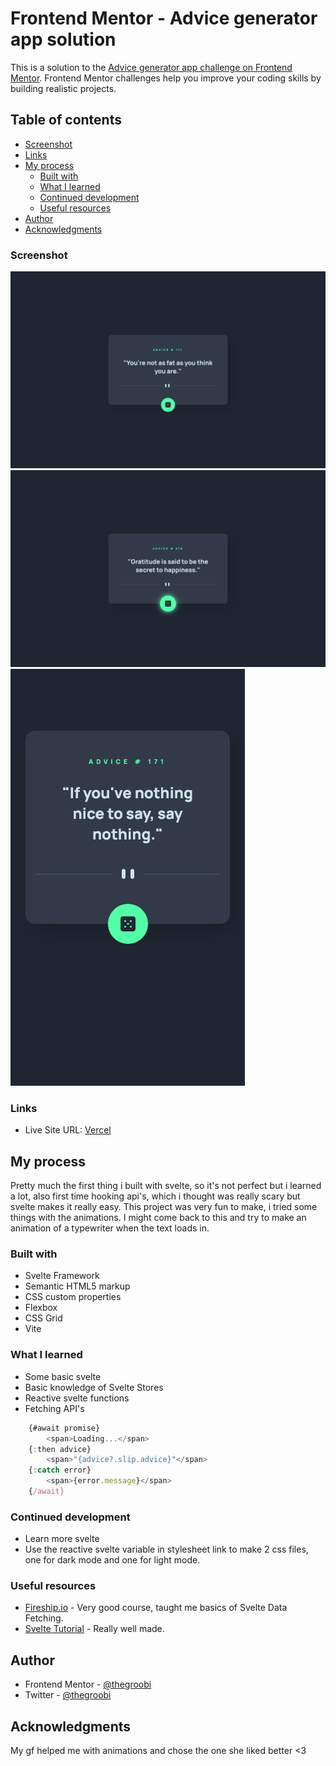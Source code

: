 # Frontend Mentor - Advice generator app solution

This is a solution to the [Advice generator app challenge on Frontend Mentor](https://www.frontendmentor.io/challenges/advice-generator-app-QdUG-13db). Frontend Mentor challenges help you improve your coding skills by building realistic projects.

## Table of contents

  - [Screenshot](#screenshot)
  - [Links](#links)
- [My process](#my-process)
  - [Built with](#built-with)
  - [What I learned](#what-i-learned)
  - [Continued development](#continued-development)
  - [Useful resources](#useful-resources)
- [Author](#author)
- [Acknowledgments](#acknowledgments)

### Screenshot

![Desktop Main](./static/MyDesign/Desktop-Main.png)
![Desktop Active State](./static/MyDesign/Desktop-Focus.png)
![Mobile Main](./static/MyDesign/Mobile-Main.png)

### Links

- Live Site URL: [Vercel](https://advice-generator-app-theta-weld.vercel.app/)

## My process
Pretty much the first thing i built with svelte, so it's not perfect but i learned a lot, also first time hooking api's, which i thought was really scary but svelte makes it really easy. This project was very fun to make, i tried some things with the animations. I might come back to this and try to make an animation of a typewriter when the text loads in. 

### Built with

- Svelte Framework
- Semantic HTML5 markup
- CSS custom properties
- Flexbox
- CSS Grid
- Vite

### What I learned

- Some basic svelte
- Basic knowledge of Svelte Stores
- Reactive svelte functions
- Fetching API's


```js
    {#await promise}
        <span>Loading...</span>
    {:then advice}
        <span>"{advice?.slip.advice}"</span>
    {:catch error}
        <span>{error.message}</span>
    {/await}
```

### Continued development

 - Learn more svelte
 - Use the reactive svelte variable in stylesheet link to make 2 css files, one for dark mode and one for light mode.

### Useful resources

- [Fireship.io](https://fireship.io/courses) - Very good course, taught me basics of Svelte Data Fetching.
- [Svelte Tutorial](https://learn.svelte.dev/tutorial/welcome-to-svelte) - Really well made.


## Author

- Frontend Mentor - [@thegroobi](https://www.frontendmentor.io/profile/thegroobi)
- Twitter - [@thegroobi](https://www.twitter.com/thegroobi)


## Acknowledgments

My gf helped me with animations and chose the one she liked better <3
